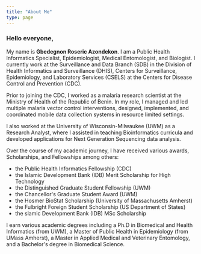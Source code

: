 ```yaml
---
title: "About Me"
type: page
---
```



### Hello everyone, 
My name is **Gbedegnon Roseric Azondekon**. I am a Public Health Informatics Specialist, Epidemiologist, Medical Entomologist, and Biologist. I currently work at the Surveillance and Data Branch (SDB) in the Division of Health Informatics and Surveillance (DHIS), Centers for Surveillance, Epidemiology, and Laboratory Services (CSELS) at the Centers for Disease Control and Prevention (CDC).

Prior to joining the CDC, I worked as a malaria research scientist at the Ministry of Health of the Republic of Benin. In my role, I managed and led multiple malaria vector control interventions, designed, implemented, and coordinated mobile data collection systems in resource limited settings.

I also worked at the University of Wisconsin-Milwaukee (UWM) as a Research Analyst, where I assisted in teaching Bioinformatics curricula and developed applications for Next Generation Sequencing data analysis.

Over the course of my academic journey, I have received various awards, Scholarships, and Fellowships among others:
* the Public Health Informatics Fellowship (CDC)
* the Islamic Development Bank (IDB) Merit Scholarship for High Technology
* the Distinguished Graduate Student Fellowship (UWM)
* the Chancellor's Graduate Student Award (UWM)
* the Hosmer BioStat Scholarship (University of Massachusetts Amherst)
* the Fulbright Foreign Student Scholarship (US Department of States)
* the slamic Development Bank (IDB) MSc Scholarship

I earn various academic degrees including a Ph.D in Biomedical and Health Informatics (from UWM), a Master of Public Health in Epidemiology (from UMass Amherst), a Master in Applied Medical and Veterinary Entomology, and a Bachelor's degree in Biomedical Science.
